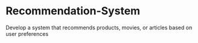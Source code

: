 # Recommendation-System
 Develop a system that recommends products, movies, or articles based on user preferences
